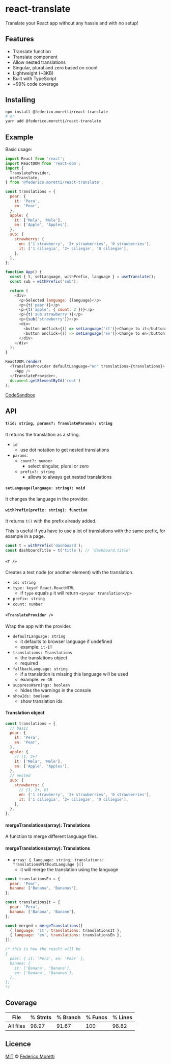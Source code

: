 # react-translate

Translate your React app without any hassle and with no setup!

## Features

- Translate function
- Translate component
- Allow nested translations
- Singular, plural and zero based on count
- Lightweight (~3KB)
- Built with TypeScript
- ~99% code coverage

## Installing

```bash
npm install @federico.moretti/react-translate
# or
yarn add @federico.moretti/react-translate
```

## Example

Basic usage:

```js
import React from 'react';
import ReactDOM from 'react-dom';
import {
  TranslateProvider,
  useTranslate,
} from '@federico.moretti/react-translate';

const translations = {
  pear: {
    it: 'Pera',
    en: 'Pear',
  },
  apple: {
    it: ['Mela', 'Mele'],
    en: ['Apple', 'Apples'],
  },
  sub: {
    strawberry: {
      en: ['1 strawberry', '2+ strawberries', '0 strawberries'],
      it: ['1 ciliegia', '2+ ciliegie', '0 ciliegie'],
    },
  },
};

function App() {
  const { t, setLanguage, withPrefix, language } = useTranslate();
  const sub = withPrefix('sub');

  return (
    <div>
      <p>Selected language: {language}</p>
      <p>{t('pear')}</p>
      <p>{t('apple', { count: 2 })}</p>
      <p>{t('sub.strawberry')}</p>
      <p>{sub('strawberry')}</p>
      <div>
        <button onClick={() => setLanguage('it')}>Change to it</button>
        <button onClick={() => setLanguage('en')}>Change to en</button>
      </div>
    </div>
  );
}

ReactDOM.render(
  <TranslateProvider defaultLanguage="en" translations={translations}>
    <App />
  </TranslateProvider>,
  document.getElementById('root')
);
```

[CodeSandbox](https://codesandbox.io/s/react-translate-nw1y6?file=/src/index.tsx)

## API

#### `t(id: string, params?: TranslateParams): string`

It returns the translation as a string.

- `id`
  - use dot notation to get nested translations
- `params`:
  - `count?: number`
    - select singular, plural or zero
  - `prefix?: string`
    - allows to always get nested translations

#### `setLanguage(language: string): void`

It changes the language in the provider.

#### `withPrefix(prefix: string): function`

It returns `t()` with the prefix already added.

This is useful if you have to use a lot of translations with the same prefix, for example in a page.

```js
const t = withPrefix('dashboard');
const dashboardTitle = t('title'); // 'dashboard.title'
```

#### `<T />`

Creates a text node (or another element) with the translation.

- `id: string`
- `type: keyof React.ReactHTML`
  - if `type` equals `p` it will return `<p>your translation</p>`
- `prefix: string`
- `count: number`

#### `<TranslateProvider />`

Wrap the app with the provider.

- `defaultLanguage: string`
  - it defaults to browser language if undefined
  - example: `it-IT`
- `translations: Translations`
  - the translations object
  - required
- `fallbackLanguage: string`
  - if a translation is missing this language will be used
  - example: `en-GB`
- `suppressWarnings: boolean`
  - hides the warnings in the console
- `showIds: boolean`
  - show translation ids

#### Translation object

```js
const translations = {
  // basic
  pear: {
    it: 'Pera',
    en: 'Pear',
  },
  apple: {
    // [1, 2+]
    it: ['Mela', 'Mele'],
    en: ['Apple', 'Apples'],
  },
  // nested
  sub: {
    strawberry: {
      // [1, 2+, 0]
      en: ['1 strawberry', '2+ strawberries', '0 strawberries'],
      it: ['1 ciliegia', '2+ ciliegie', '0 ciliegie'],
    },
  },
};
```

#### mergeTranslations(array): Translations

A function to merge different language files.

#### mergeTranslations(array): Translations

- `array: { language: string; translations: TranslationsWithoutLanguage }[]`
  - it will merge the translation using the language

```js
const translationsEn = {
  pear: 'Pear',
  banana: ['Banana', 'Bananas'],
};

const translationsIt = {
  pear: 'Pera',
  banana: ['Banana', 'Banane'],
};

const merged = mergeTranslations([
  { language: 'it', translations: translationsIt },
  { language: 'en', translations: translationsEn },
]);

/* this is how the result will be
{
  pear: { it: 'Pera', en: 'Pear' },
  banana: {
    it: ['Banana', 'Banane'],
    en: ['Banana', 'Bananas'],
  },
};
*/
```

## Coverage

| File      | % Stmts | % Branch | % Funcs | % Lines |
| --------- | ------- | -------- | ------- | ------- |
| All files | 98.97   | 91.67    | 100     | 98.82   |

## Licence

[MIT](LICENSE) © [Federico Moretti](https://www.federicomoretti.dev)
